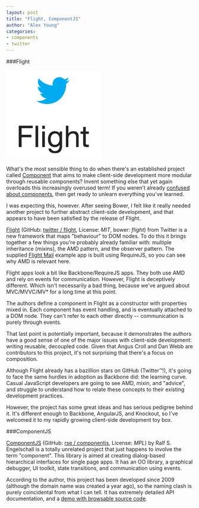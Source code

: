 ```yaml
---
layout: post
title: "Flight, ComponentJS"
author: "Alex Young"
categories: 
- components
- twitter
---
```


###Flight

![Flight by Twitter](/images/posts/flight.png)

What's the most sensible thing to do when there's an established project called [Component](https://github.com/component/component) that aims to make client-side development more modular through reusable components?  Invent something else that yet again overloads this increasingly overused term!  If you weren't already [confused about components](http://dailyjs.com/2013/01/28/components/), then get ready to unlearn everything you've learned.

I was expecting this, however.  After seeing Bower, I felt like it really needed another project to further abstract client-side development, and that appears to have been satisfied by the release of Flight.

[Flight](http://twitter.github.com/flight/) (GitHub: [twitter / flight](https://github.com/twitter/flight), License: _MIT_, bower: _flight_) from Twitter is a new framework that maps "behaviour" to DOM nodes.  To do this it brings together a few things you're probably already familiar with: multiple inheritance (mixins), the AMD pattern, and the observer pattern.  The supplied [Flight Mail](http://twitter.github.com/flight/demo/) example app is built using RequireJS, so you can see why AMD is relevant here.

Flight apps look a bit like Backbone/RequireJS apps.  They both use AMD and rely on events for communication.  However, Flight is deceptively different.  Which isn't necessarily a bad thing, because we've argued about MVC/MVVC/MV* for a long time at this point.

The authors define a component in Flight as a constructor with properties mixed in.  Each component has event handling, and is eventually attached to a DOM node.  They can't refer to each other directly -- communication is purely through events.

That last point is potentially important, because it demonstrates the authors have a good sense of one of the major issues with client-side development: writing reusable, decoupled code.  Given that Angus Croll and Dan Webb are contributors to this project, it's not surprising that there's a focus on composition.

Although Flight already has a bazillion stars on GitHub (Twitter&trade;!), it's going to face the same hurdles in adoption as Backbone did: the learning curve.  Casual JavaScript developers are going to see AMD, mixin, and "advice", and struggle to understand how to relate these concepts to their existing development practices.

However, the project has some great ideas and has serious pedigree behind it.  It's different enough to Backbone, AngularJS, and Knockout, so I've welcomed it to my rapidly growing client-side development toy box.

###ComponentJS

[ComponentJS](http://componentjs.com/) (GitHub: [rse / componentjs](https://github.com/rse/componentjs), License: _MPL_) by Ralf S. Engelschall is a totally unrelated project that just happens to involve the term "component".  This library is aimed at creating dialog-based hierarchical interfaces for single page apps.  It has an OO library, a graphical debugger, UI toolkit, state transitions, and communication using events.

According to the author, this project has been developed since 2009 (although the domain name was created a year ago), so the naming clash is purely coincidental from what I can tell.  It has extremely detailed API documentation, and a [demo with browsable source code](http://componentjs.com/demo.html).

